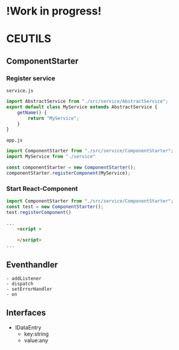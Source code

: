 # !Work in progress!
# CEUTILS

## ComponentStarter

### Register service 
`service.js`
```javascript
import AbstractService from "./src/service/AbstractService";
export default class MyService extends AbstractService {
    getName() {
        return "MyService";
    }
}
```
`app.js`
```typescript
import ComponentStarter from "./src/service/ComponentStarter";
import MyService from "./service"

const componentStarter = new ComponentStarter();
componentStarter.registerComponent(MyService);
```

### Start React-Component
```typescript
import ComponentStarter from "./src/service/ComponentStarter";
const test = new ComponentStarter();
test.registerComponent()
```

```html
...
    <script >
    
    </script>
...
```

## Eventhandler

	- addListener
	- dispatch
	- setErrorHandler
	- on

## Interfaces

- IDataEntry
    - key:string
    - value:any


	
